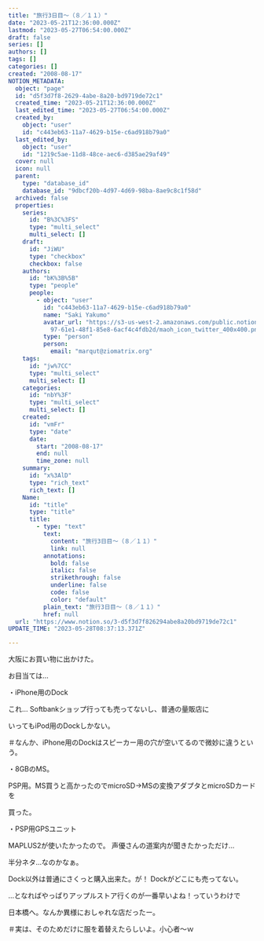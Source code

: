 ```yaml
---
title: "旅行3日目～（８／１１）"
date: "2023-05-21T12:36:00.000Z"
lastmod: "2023-05-27T06:54:00.000Z"
draft: false
series: []
authors: []
tags: []
categories: []
created: "2008-08-17"
NOTION_METADATA:
  object: "page"
  id: "d5f3d7f8-2629-4abe-8a20-bd9719de72c1"
  created_time: "2023-05-21T12:36:00.000Z"
  last_edited_time: "2023-05-27T06:54:00.000Z"
  created_by:
    object: "user"
    id: "c443eb63-11a7-4629-b15e-c6ad918b79a0"
  last_edited_by:
    object: "user"
    id: "1219c5ae-11d8-48ce-aec6-d385ae29af49"
  cover: null
  icon: null
  parent:
    type: "database_id"
    database_id: "9dbcf20b-4d97-4d69-98ba-8ae9c8c1f58d"
  archived: false
  properties:
    series:
      id: "B%3C%3FS"
      type: "multi_select"
      multi_select: []
    draft:
      id: "JiWU"
      type: "checkbox"
      checkbox: false
    authors:
      id: "bK%3B%5B"
      type: "people"
      people:
        - object: "user"
          id: "c443eb63-11a7-4629-b15e-c6ad918b79a0"
          name: "Saki Yakumo"
          avatar_url: "https://s3-us-west-2.amazonaws.com/public.notion-static.com/3ad1c4\
            97-61e1-48f1-85e8-6acf4c4fdb2d/maoh_icon_twitter_400x400.png"
          type: "person"
          person:
            email: "marqut@ziomatrix.org"
    tags:
      id: "jw%7CC"
      type: "multi_select"
      multi_select: []
    categories:
      id: "nbY%3F"
      type: "multi_select"
      multi_select: []
    created:
      id: "vmFr"
      type: "date"
      date:
        start: "2008-08-17"
        end: null
        time_zone: null
    summary:
      id: "x%3AlD"
      type: "rich_text"
      rich_text: []
    Name:
      id: "title"
      type: "title"
      title:
        - type: "text"
          text:
            content: "旅行3日目～（８／１１）"
            link: null
          annotations:
            bold: false
            italic: false
            strikethrough: false
            underline: false
            code: false
            color: "default"
          plain_text: "旅行3日目～（８／１１）"
          href: null
  url: "https://www.notion.so/3-d5f3d7f826294abe8a20bd9719de72c1"
UPDATE_TIME: "2023-05-28T08:37:13.371Z"

---
```

<link rel="stylesheet" href="https://cdn.jsdelivr.net/npm/katex@0.16.2/dist/katex.min.css" integrity="sha384-bYdxxUwYipFNohQlHt0bjN/LCpueqWz13HufFEV1SUatKs1cm4L6fFgCi1jT643X" crossorigin="anonymous">


大阪にお買い物に出かけた。


お目当ては…


・iPhone用のDock


これ… Softbankショップ行っても売ってないし、普通の量販店に


いってもiPod用のDockしかない。


＃なんか、iPhone用のDockはスピーカー用の穴が空いてるので微妙に違うという。


・8GBのMS。


PSP用。MS買うと高かったのでmicroSD→MSの変換アダプタとmicroSDカードを


買った。


・PSP用GPSユニット


MAPLUS2が使いたかったので。 声優さんの道案内が聞きたかっただけ…


半分ネタ…なのかなぁ。


Dock以外は普通にさくっと購入出来た。が！ Dockがどこにも売ってない。


…となればやっぱりアップルストア行くのが一番早いよね！っていうわけで


日本橋へ。なんか異様におしゃれな店だったー。


＃実は、そのためだけに服を着替えたらしいよ。小心者～ｗ

